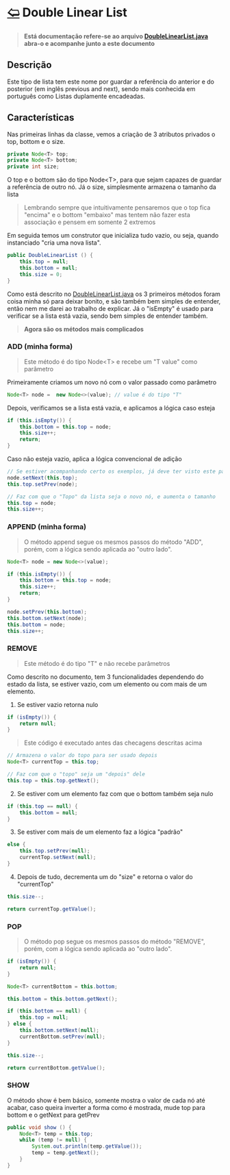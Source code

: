 # [🢨](/readme.md) Double Linear List

> **Está documentação refere-se ao arquivo [DoubleLinearList.java](/src/data/DoubleLinearList.java) abra-o e acompanhe junto a este documento**

## Descrição

Este tipo de lista tem este nome por guardar a referência do anterior e do posterior (em inglês previous and next), sendo mais conhecida em português como Listas duplamente encadeadas.

## Características

Nas primeiras linhas da classe, vemos a criação de 3 atributos privados o top, bottom e o size.

```java
private Node<T> top;
private Node<T> bottom;
private int size;
```

O top e o bottom são do tipo Node\<T>, para que sejam capazes de guardar a referência de outro nó. Já o size, simplesmente armazena o tamanho da lista

> Lembrando sempre que intuitivamente pensaremos que o top fica "encima" e o bottom "embaixo" mas tentem não fazer esta associação e pensem em somente 2 extremos

Em seguida temos um construtor que inicializa tudo vazio, ou seja, quando instanciado "cria uma nova lista".

```java
public DoubleLinearList () {
	this.top = null;
	this.bottom = null;
	this.size = 0;
}
```

Como está descrito no [DoubleLinearList.java](/src/data/DoubleLinearList.java) os 3 primeiros métodos foram coisa minha só para deixar bonito, e são também bem simples de entender, então nem me darei ao trabalho de explicar. Já o "isEmpty" é usado para verificar se a lista está vazia, sendo bem simples de entender também.

> **Agora são os métodos mais complicados**

### ADD (minha forma)

> Este método é do tipo Node\<T> e recebe um "T value" como parâmetro

Primeiramente criamos um novo nó com o valor passado como parâmetro

```java
Node<T> node =  new Node<>(value); // value é do tipo "T"
```

Depois, verificamos se a lista está vazia, e aplicamos a lógica caso esteja

```java
if (this.isEmpty()) {
	this.bottom = this.top = node;
	this.size++;
	return;
}
```

Caso não esteja vazio, aplica a lógica convencional de adição

```java
// Se estiver acompanhando certo os exemplos, já deve ter visto este padrão
node.setNext(this.top);
this.top.setPrev(node);

// Faz com que o "Topo" da lista seja o novo nó, e aumenta o tamanho 
this.top = node;
this.size++;
```

### APPEND (minha forma)

> O método append segue os mesmos passos do método "ADD", porém, com a lógica sendo aplicada ao "outro lado".

```java
Node<T> node = new Node<>(value);

if (this.isEmpty()) {
	this.bottom = this.top = node;
	this.size++;
	return;
}

node.setPrev(this.bottom);
this.bottom.setNext(node);
this.bottom = node;
this.size++;
```

### REMOVE

> Este método é do tipo "T" e não recebe parâmetros

Como descrito no documento, tem 3 funcionalidades dependendo do estado da lista, se estiver vazio, com um elemento ou com mais de um elemento.

1. Se estiver vazio retorna nulo
```java
if (isEmpty()) {
	return null;
}
```

> Este código é executado antes das checagens descritas acima

```java
// Armazena o valor do topo para ser usado depois
Node<T> currentTop = this.top;

// Faz com que o "topo" seja um "depois" dele
this.top = this.top.getNext();
```

2. Se estiver com um elemento faz com que o bottom também seja nulo
```java
if (this.top == null) {
	this.bottom = null;
}
```

3. Se estiver com mais de um elemento faz a lógica "padrão"
```java
else {
	this.top.setPrev(null);
	currentTop.setNext(null);
}
```

4. Depois de tudo, decrementa um do "size" e retorna o valor do "currentTop"

```java
this.size--;

return currentTop.getValue();
```

### POP

> O método pop segue os mesmos passos do método "REMOVE", porém, com a lógica sendo aplicada ao "outro lado".

```java
if (isEmpty()) {
	return null;
}

Node<T> currentBottom = this.bottom;

this.bottom = this.bottom.getNext();

if (this.bottom == null) {
	this.top = null;
} else {
	this.bottom.setNext(null);
	currentBottom.setPrev(null);
}

this.size--;

return currentBottom.getValue();
```

### SHOW

O método show é bem básico, somente mostra o valor de cada nó até acabar, caso queira inverter a forma como é mostrada, mude top para bottom e o getNext para getPrev

```java
public void show () {
	Node<T> temp = this.top;
	while (temp != null) {
		System.out.println(temp.getValue());
		temp = temp.getNext();
	}
}
```